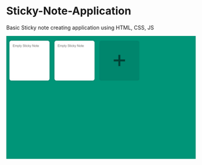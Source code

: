 # Sticky-Note-Application
Basic Sticky note creating application using HTML, CSS, JS

![alt text](sc.jpg)
